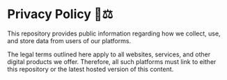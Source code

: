 # Privacy Policy 📃⚖️

This repository provides public information regarding how we collect, use, and store data from users of our platforms.

The legal terms outlined here apply to all websites, services, and other digital products we offer. Therefore, all such platforms must link to either this repository or the latest hosted version of this content.
